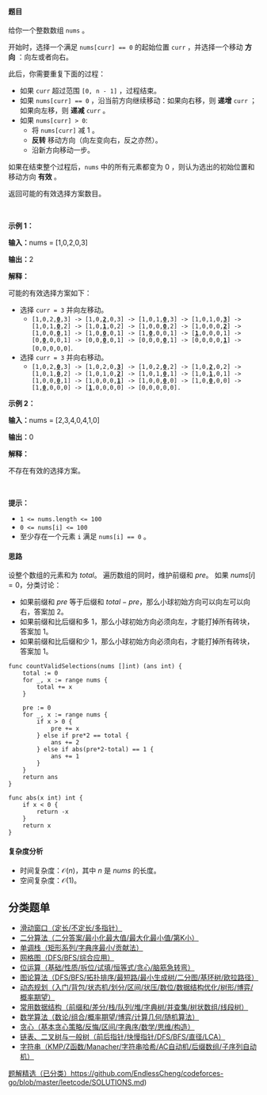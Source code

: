 #### 题目

<p>给你一个整数数组&nbsp;<code>nums</code> 。</p>

<p>开始时，选择一个满足 <code>nums[curr] == 0</code> 的起始位置&nbsp;<code>curr</code>&nbsp;，并选择一个移动 <strong>方向</strong>&nbsp;：向左或者向右。</p>

<p>此后，你需要重复下面的过程：</p>

<ul>
	<li>如果&nbsp;<code>curr</code>&nbsp;超过范围&nbsp;<code>[0, n - 1]</code> ，过程结束。</li>
	<li>如果&nbsp;<code>nums[curr] == 0</code> ，沿当前方向继续移动：如果向右移，则 <strong>递增</strong>&nbsp;<code>curr</code>&nbsp;；如果向左移，则 <strong>递减</strong>&nbsp;<code>curr</code>&nbsp;。</li>
	<li>如果&nbsp;<code>nums[curr] &gt; 0</code>:
	<ul>
		<li>将&nbsp;<code>nums[curr]</code>&nbsp;减&nbsp;1 。</li>
		<li><strong>反转</strong>&nbsp;移动方向（向左变向右，反之亦然）。</li>
		<li>沿新方向移动一步。</li>
	</ul>
	</li>
</ul>

<p>如果在结束整个过程后，<code>nums</code>&nbsp;中的所有元素都变为 0 ，则认为选出的初始位置和移动方向 <strong>有效</strong>&nbsp;。</p>

<p>返回可能的有效选择方案数目。</p>

<p>&nbsp;</p>

<p><b>示例 1：</b></p>

<div class="example-block">
<p><span class="example-io"><b>输入：</b>nums = [1,0,2,0,3]</span></p>

<p><span class="example-io"><b>输出：</b>2</span></p>

<p><b>解释：</b></p>

<p>可能的有效选择方案如下：</p>

<ul>
	<li>选择&nbsp;<code>curr = 3</code>&nbsp;并向左移动。
	<ul>
		<li><code>[1,0,2,<strong><u>0</u></strong>,3] -&gt; [1,0,<strong><u>2</u></strong>,0,3] -&gt; [1,0,1,<strong><u>0</u></strong>,3] -&gt; [1,0,1,0,<strong><u>3</u></strong>] -&gt; [1,0,1,<strong><u>0</u></strong>,2] -&gt; [1,0,<strong><u>1</u></strong>,0,2] -&gt; [1,0,0,<strong><u>0</u></strong>,2] -&gt; [1,0,0,0,<strong><u>2</u></strong>] -&gt; [1,0,0,<strong><u>0</u></strong>,1] -&gt; [1,0,<strong><u>0</u></strong>,0,1] -&gt; [1,<strong><u>0</u></strong>,0,0,1] -&gt; [<strong><u>1</u></strong>,0,0,0,1] -&gt; [0,<strong><u>0</u></strong>,0,0,1] -&gt; [0,0,<strong><u>0</u></strong>,0,1] -&gt; [0,0,0,<strong><u>0</u></strong>,1] -&gt; [0,0,0,0,<strong><u>1</u></strong>] -&gt; [0,0,0,0,0]</code>.</li>
	</ul>
	</li>
	<li>选择&nbsp;<code>curr = 3</code>&nbsp;并向右移动。
	<ul>
		<li><code>[1,0,2,<strong><u>0</u></strong>,3] -&gt; [1,0,2,0,<strong><u>3</u></strong>] -&gt; [1,0,2,<strong><u>0</u></strong>,2] -&gt; [1,0,<strong><u>2</u></strong>,0,2] -&gt; [1,0,1,<strong><u>0</u></strong>,2] -&gt; [1,0,1,0,<strong><u>2</u></strong>] -&gt; [1,0,1,<strong><u>0</u></strong>,1] -&gt; [1,0,<strong><u>1</u></strong>,0,1] -&gt; [1,0,0,<strong><u>0</u></strong>,1] -&gt; [1,0,0,0,<strong><u>1</u></strong>] -&gt; [1,0,0,<strong><u>0</u></strong>,0] -&gt; [1,0,<strong><u>0</u></strong>,0,0] -&gt; [1,<strong><u>0</u></strong>,0,0,0] -&gt; [<strong><u>1</u></strong>,0,0,0,0] -&gt; [0,0,0,0,0].</code></li>
	</ul>
	</li>
</ul>
</div>

<p><b>示例 2：</b></p>

<div class="example-block">
<p><span class="example-io"><b>输入：</b>nums = [2,3,4,0,4,1,0]</span></p>

<p><span class="example-io"><b>输出：</b>0</span></p>

<p><b>解释：</b></p>

<p>不存在有效的选择方案。</p>
</div>

<p>&nbsp;</p>

<p><b>提示：</b></p>

<ul>
	<li><code>1 &lt;= nums.length &lt;= 100</code></li>
	<li><code>0 &lt;= nums[i] &lt;= 100</code></li>
	<li>至少存在一个元素&nbsp;<code>i</code>&nbsp;满足&nbsp;<code>nums[i] == 0</code> 。</li>
</ul>

#### 思路

设整个数组的元素和为 $\textit{total}$。
遍历数组的同时，维护前缀和 $pre$。 
如果 $\textit{nums}[i]=0$，分类讨论：
- 如果前缀和 $\textit{pre}$ 等于后缀和 $\textit{total}-\textit{pre}$，那么小球初始方向可以向左可以向右，答案加 $2$。
- 如果前缀和比后缀和多 $1$，那么小球初始方向必须向左，才能打掉所有砖块，答案加 $1$。
- 如果前缀和比后缀和少 $1$，那么小球初始方向必须向右，才能打掉所有砖块，答案加 $1$。

```
func countValidSelections(nums []int) (ans int) {
	total := 0
	for _, x := range nums {
		total += x
	}

	pre := 0
	for _, x := range nums {
		if x > 0 {
			pre += x
		} else if pre*2 == total {
			ans += 2
		} else if abs(pre*2-total) == 1 {
			ans += 1
		}
	}
	return ans
}

func abs(x int) int {
	if x < 0 {
		return -x
	}
	return x
}
```

#### 复杂度分析

- 时间复杂度：$\mathcal{O}(n)$，其中 $n$ 是 $\textit{nums}$ 的长度。
- 空间复杂度：$\mathcal{O}(1)$。


## 分类题单

- [滑动窗口（定长/不定长/多指针）](https://leetcode.cn/circle/discuss/0viNMK/)
- [二分算法（二分答案/最小化最大值/最大化最小值/第K小）](https://leetcode.cn/circle/discuss/SqopEo/)
- [单调栈（矩形系列/字典序最小/贡献法）](https://leetcode.cn/circle/discuss/9oZFK9/)
- [网格图（DFS/BFS/综合应用）](https://leetcode.cn/circle/discuss/YiXPXW/)
- [位运算（基础/性质/拆位/试填/恒等式/贪心/脑筋急转弯）](https://leetcode.cn/circle/discuss/dHn9Vk/)
- [图论算法（DFS/BFS/拓扑排序/最短路/最小生成树/二分图/基环树/欧拉路径）](https://leetcode.cn/circle/discuss/01LUak/)
- [动态规划（入门/背包/状态机/划分/区间/状压/数位/数据结构优化/树形/博弈/概率期望）](https://leetcode.cn/circle/discuss/tXLS3i/)
- [常用数据结构（前缀和/差分/栈/队列/堆/字典树/并查集/树状数组/线段树）](https://leetcode.cn/circle/discuss/mOr1u6/)
- [数学算法（数论/组合/概率期望/博弈/计算几何/随机算法）](https://leetcode.cn/circle/discuss/IYT3ss/)
- [贪心（基本贪心策略/反悔/区间/字典序/数学/思维/构造）](https://leetcode.cn/circle/discuss/g6KTKL/)
- [链表、二叉树与一般树（前后指针/快慢指针/DFS/BFS/直径/LCA）](https://leetcode.cn/circle/discuss/K0n2gO/)
- [字符串（KMP/Z函数/Manacher/字符串哈希/AC自动机/后缀数组/子序列自动机）](https://leetcode.cn/circle/discuss/SJFwQI/)

[题解精选（已分类）](https://github.com/EndlessCheng/codeforces-go/blob/master/leetcode/SOLUTIONS.md)https://github.com/EndlessCheng/codeforces-go/blob/master/leetcode/SOLUTIONS.md)